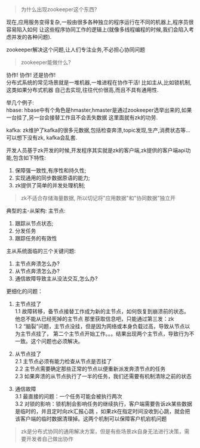 > 为什么出现zookeeper这个东西?  

现在,应用服务变得复杂,一般由很多各种独立的程序运行在不同的机器上,程序员很容易陷入如何
让这些程序协同工作的逻辑上(就像多线程编程的时候,我们会陷入考虑并发的各种问题).  

zookeeper解决这个问题,让人们专注业务,不必担心协同问题  

> zookeeper能做什么?  

协作! 协作! 还是协作!  
分布式系统的常见场景就是一堆机器,一堆进程在协作干活! 比如主从,比如锁机制, 这类如果分布式机器
自己去实现,往往代价很高,而且不具有通用性.  

举几个例子:  
hbase: hbase中有个角色是hmaster,hmaster是通过zookeeper选举出来的,如果一台挂了,另一台会接替工作且不会丢失数据
这里面就有zk的功劳.  

kafka: zk维护了kafka的很多元数据,包括检查奔溃,topic发现,生产,消费状态等...可以想下没有zk,
kafka会乱套.  

开发人员基于zk开发的时候,开发程序其实就是zk的客户端,zk提供的客户端api功能,包含如下特性:  
1. 保障强一致性,有序性和持久性;
2. 实现通用的同步数据原语的能力;
3. zk提供了简单的并发处理机制;

> zk不适合存储海量数据, 所以切记将"应用数据"和"协同数据"独立开

典型的主-从架构:
主节点:
  1. 跟踪从节点状态;
  2. 分发任务
  3. 跟踪任务的有效性
  
主从系统面临的三个关键问题:
1. 主节点奔溃怎么办?
2. 从节点奔溃怎么办? 
3. 通信故障导致主从没法交互,怎么办?

更细化的问题：
1. 主节点挂了  
    1.1 故障转移，备节点接替工作成为新的主节点，如何恢复到崩溃前的状态。 他总不能从已经死掉的主节点
    那里获取信息吧，只能通过第三发：zk  
    1.2  “脑裂”问题，主节点没挂，但是因为网络或本身负载过高，导致从节点以为主节点挂了，
    第二个主节点开始工作。。。结果出现两个主节点，导致行为不一致。这个问题也必须解决。
      
2. 从节点挂了  
    2.1 主节点必须有能力检查从节点是否挂了  
    2.2 主节点需要确定那些正常的节点以便重新派发奔溃节点的任务  
    2.3 如果奔溃的从节点执行了一半的任务，我们还需要有机制清除之前的状态
    
3. 通信故障  
    3.1 最直接的问题：一个任务可能会被执行两次  
    3.2 对锁的影响：锁机制会影响任务的继续执行，客户端需要告诉zk某些数据是临时的，并且定时向zk汇报心跳
    ，如果zk在指定时间没收到心跳，就会把该客户端的临时数据清理掉。这两个机制可以保障客户机宕机问题
      
 > zk是分布式协同的通用解决方案，但是有些场景zk自身无法进行决策，需要开发者自己做出协作
 
 

  

 
